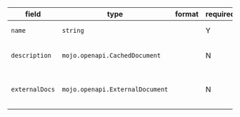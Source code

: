 | field | type | format | required | default | description |
|---|---|---|---|---|---|
| `name` | `string` |  | Y |  | The name of the tag. |
| `description` | `mojo.openapi.CachedDocument` |  | N |  | A short description for the tag. |
| `externalDocs` | `mojo.openapi.ExternalDocument` |  | N |  | Additional external documentation for this tag. |
